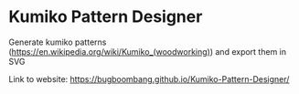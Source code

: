 # Kumiko Pattern Designer

Generate kumiko patterns (https://en.wikipedia.org/wiki/Kumiko_(woodworking)) and export them in SVG

Link to website: https://bugboombang.github.io/Kumiko-Pattern-Designer/
